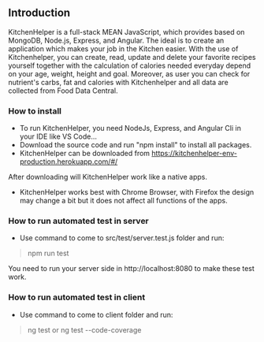 ## Introduction

KitchenHelper is a full-stack MEAN JavaScript, which provides based on MongoDB, Node.js, Express, and Angular. The ideal is to create an application which makes your job in the Kitchen easier. With the use of Kitchenhelper, you can create, read, update and delete your favorite recipes yourself together with the calculation of calories needed everyday depend on your age, weight, height and goal. Moreover, as user you can check for nutrient's carbs, fat and calories with Kitchenhelper and all data are collected from Food Data Central.

### How to install
- To run KitchenHelper, you need NodeJs, Express, and Angular Cli in your IDE like VS Code...
- Download the source code and run "npm install" to install all packages.
- KitchenHelper can be downloaded from 
https://kitchenhelper-env-production.herokuapp.com/#/ 

After downloading will KitchenHelper work like a native apps.

- KitchenHelper works best with Chrome Browser, with Firefox the design may change a bit but it does not affect all functions of the apps.

### How to run automated test in server
- Use command to come to src/test/server.test.js folder and run:

>npm run test

You need to run your server side in http://localhost:8080 to make these test work.

### How to run automated test in client
- Use command to come to client folder and run:
>ng test 
or
>ng test --code-coverage
